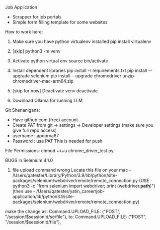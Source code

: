 Job Application

- Scrapper for job portals
- Simple form filling template for some websites


How to work here:
1. Make sure you have python virtualenv installed
pip install virtualenv

2. [skip] python3 -m venv <name of virtual env>

3. Activate python virtual env
source bin/activate

4. Install dependent libraries 
pip install -r requirements.txt
pip install --upgrade selenium
pip install --upgrade chromedriver
unzip chromedriver-mac-arm64.zip

5. [skip for now] Deactivate venv
deactivate

6. Download Ollama for running LLM 


Git Shenanigans:
- Have github.com (free) account
- Create PAT from git -> settings -> Developer settings (make sure you give full repo access)
- username : apoorva87
- Password : use PAT
This is needed for push

File Permissions:
chmod +x+u chrome_driver_test.py 

BUGS in Selenium 4.1.0
1. file upload command wrong
Locate this file on your mac - 
/Users/qatester/Library/Python/3.9/lib/python/site-packages/selenium/webdriver/remote/remote_connection.py
(USE - python3 -c  "from selenium import webdriver; print (webdriver.__path__)")
(then use - /Users/qatester/yatin_career/job-application/lib/python3.9/site-packages/selenium/webdriver/remote/remote_connection.py)

make the change as:
  Command.UPLOAD_FILE: ("POST", "/session/$sessionId/se/file"),
to:
  Command.UPLOAD_FILE: ("POST", "/session/$sessionId/file"),

